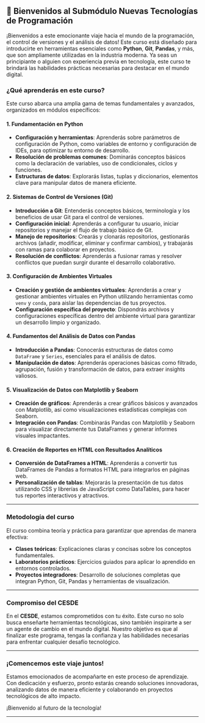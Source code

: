 
## 🚀 **Bienvenidos al Submódulo Nuevas Tecnologías de Programación**

¡Bienvenidos a este emocionante viaje hacia el mundo de la programación, el control de versiones y el análisis de datos! Este curso está diseñado para introducirte en herramientas esenciales como **Python**, **Git**, **Pandas**, y más, que son ampliamente utilizadas en la industria moderna. Ya seas un principiante o alguien con experiencia previa en tecnología, este curso te brindará las habilidades prácticas necesarias para destacar en el mundo digital.

### **¿Qué aprenderás en este curso?**
Este curso abarca una amplia gama de temas fundamentales y avanzados, organizados en módulos específicos:

#### **1. Fundamentación en Python**
- **Configuración y herramientas**: Aprenderás sobre parámetros de configuración de Python, como variables de entorno y configuración de IDEs, para optimizar tu entorno de desarrollo.
- **Resolución de problemas comunes**: Dominarás conceptos básicos como la declaración de variables, uso de condicionales, ciclos y funciones.
- **Estructuras de datos**: Explorarás listas, tuplas y diccionarios, elementos clave para manipular datos de manera eficiente.

#### **2. Sistemas de Control de Versiones (Git)**
- **Introducción a Git**: Entenderás conceptos básicos, terminología y los beneficios de usar Git para el control de versiones.
- **Configuración inicial**: Aprenderás a configurar tu usuario, iniciar repositorios y manejar el flujo de trabajo básico de Git.
- **Manejo de repositorios**: Crearás y clonarás repositorios, gestionarás archivos (añadir, modificar, eliminar y confirmar cambios), y trabajarás con ramas para colaborar en proyectos.
- **Resolución de conflictos**: Aprenderás a fusionar ramas y resolver conflictos que puedan surgir durante el desarrollo colaborativo.

#### **3. Configuración de Ambientes Virtuales**
- **Creación y gestión de ambientes virtuales**: Aprenderás a crear y gestionar ambientes virtuales en Python utilizando herramientas como `venv` y `conda`, para aislar las dependencias de tus proyectos.
- **Configuración específica del proyecto**: Dispondrás archivos y configuraciones específicas dentro del ambiente virtual para garantizar un desarrollo limpio y organizado.

#### **4. Fundamentos del Análisis de Datos con Pandas**
- **Introducción a Pandas**: Conocerás estructuras de datos como `DataFrame` y `Series`, esenciales para el análisis de datos.
- **Manipulación de datos**: Aprenderás operaciones básicas como filtrado, agrupación, fusión y transformación de datos, para extraer insights valiosos.

#### **5. Visualización de Datos con Matplotlib y Seaborn**
- **Creación de gráficos**: Aprenderás a crear gráficos básicos y avanzados con Matplotlib, así como visualizaciones estadísticas complejas con Seaborn.
- **Integración con Pandas**: Combinarás Pandas con Matplotlib y Seaborn para visualizar directamente tus DataFrames y generar informes visuales impactantes.

#### **6. Creación de Reportes en HTML con Resultados Analíticos**
- **Conversión de DataFrames a HTML**: Aprenderás a convertir tus DataFrames de Pandas a formatos HTML para integrarlos en páginas web.
- **Personalización de tablas**: Mejorarás la presentación de tus datos utilizando CSS y librerías de JavaScript como DataTables, para hacer tus reportes interactivos y atractivos.

---

### **Metodología del curso**
El curso combina teoría y práctica para garantizar que aprendas de manera efectiva:

- **Clases teóricas**: Explicaciones claras y concisas sobre los conceptos fundamentales.
- **Laboratorios prácticos**: Ejercicios guiados para aplicar lo aprendido en entornos controlados.
- **Proyectos integradores**: Desarrollo de soluciones completas que integran Python, Git, Pandas y herramientas de visualización.
  
---

### **Compromiso del CESDE**
En el **CESDE**, estamos comprometidos con tu éxito. Este curso no solo busca enseñarte herramientas tecnológicas, sino también inspirarte a ser un agente de cambio en el mundo digital. Nuestro objetivo es que al finalizar este programa, tengas la confianza y las habilidades necesarias para enfrentar cualquier desafío tecnológico.

---

### **¡Comencemos este viaje juntos!**
Estamos emocionados de acompañarte en este proceso de aprendizaje. Con dedicación y esfuerzo, pronto estarás creando soluciones innovadoras, analizando datos de manera eficiente y colaborando en proyectos tecnológicos de alto impacto.

¡Bienvenido al futuro de la tecnología!

---

